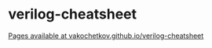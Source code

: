 # verilog-cheatsheet

[Pages available at vakochetkov.github.io/verilog-cheatsheet](https://vakochetkov.github.io/verilog-cheatsheet/)
